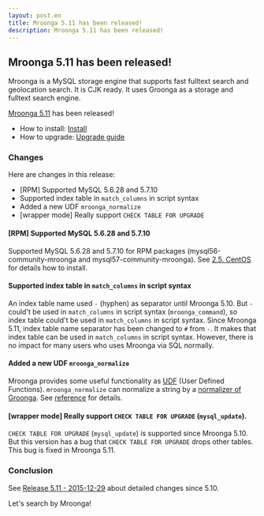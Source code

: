 ```yaml
---
layout: post.en
title: Mroonga 5.11 has been released!
description: Mroonga 5.11 has been released!
---
```


## Mroonga 5.11 has been released!

Mroonga is a MySQL storage engine that supports fast fulltext search and geolocation search. It is CJK ready. It uses Groonga as a storage and fulltext search engine.

[Mroonga 5.11](/docs/news.html#release-5.11) has been released!

* How to install: [Install](/docs/install.html)
* How to upgrade: [Upgrade guide](/docs/upgrade.html)

### Changes

Here are changes in this release:

  * [RPM] Supported MySQL 5.6.28 and 5.7.10
  * Supported index table in `match_columns` in script syntax
  * Added a new UDF `mroonga_normalize`
  * [wrapper mode] Really support `CHECK TABLE FOR UPGRADE`

#### [RPM] Supported MySQL 5.6.28 and 5.7.10

Supported MySQL 5.6.28 and 5.7.10 for RPM packages (mysql56-community-mroonga and mysql57-community-mroonga). See [2.5. CentOS](/docs/install/centos.html) for details how to install.

#### Supported index table in `match_columns` in script syntax

An index table name used `-` (hyphen) as separator until Mroonga 5.10. But `-` could't be used in `match_columns` in script syntax (`mroonga_command`), so index table could't be used in `match_columns` in script syntax. Since Mroonga 5.11, index table name separator has been changed to `#` from `-`. It makes that index table can be used in `match_columns` in script syntax. However, there is no impact for many users who uses Mroonga via SQL normally.

#### Added a new UDF `mroonga_normalize`

Mroonga provides some useful functionality as [UDF](/docs/reference/udf.html) (User Defined Functions). `mroonga_normalize` can normalize a string by a [normalizer of Groonga](http://groonga.org/docs/reference/normalizers.html). See [reference](/docs/reference/udf/mroonga_normalize) for details.

#### [wrapper mode] Really support `CHECK TABLE FOR UPGRADE` (`mysql_update`).

`CHECK TABLE FOR UPGRADE` (`mysql_update`) is supported since Mroonga 5.10. But this version has a bug that `CHECK TABLE FOR UPGRADE` drops other tables. This bug is fixed in Mroonga 5.11.

### Conclusion

See [Release 5.11 - 2015-12-29](/docs/news.html#release-5.11) about detailed changes since 5.10.

Let's search by Mroonga!
